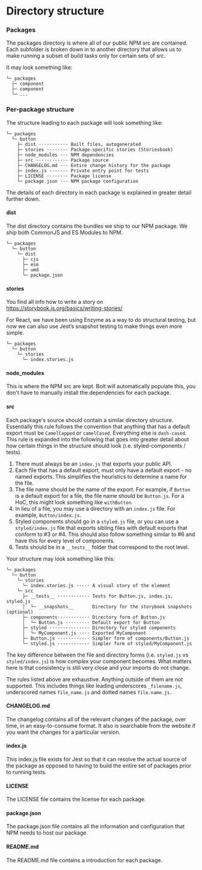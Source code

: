 # Directory structure

### Packages

The packages directory is where all of our public NPM src are contained. Each subfolder is broken down in to another directory that allows us to make running a subset of build tasks only for certain sets of src.

It may look something like:
```
└─ packages
  ├─ component
  ├─ component
  └─ ...
```

### Per-package structure

The structure leading to each package will look something like:
```
└─ packages
  └─ button
    ├─ dist ··········· Built files, autogenerated
    ├─ stories ········ Package-specific stories (Storiesbook)
    ├─ node_modules ··· NPM dependencies
    ├─ src ············ Package source
    ├─ CHANGELOG.md ··· Entire change history for the package
    ├─ index.js ······· Private entry point for tests
    ├─ LICENSE ········ Package license
    └─ package.json ··· NPM package configuration
```

The details of each directory in each package is explained in greater detail further down.

#### dist
The dist directory contains the bundles we ship to our NPM package. We ship both CommonJS and ES Modules to NPM.
```
└─ packages
  └─ button
    └─ dist
      ├─ cjs
      ├─ esm
      ├─ umd
      └─ package.json
```

#### stories
You find all info how to write a story on https://storybook.js.org/basics/writing-stories/

For React, we have been using Enzyme as a way to do structural testing, but now we can also use Jest’s snapshot testing to make things even more simple.

```
└─ packages
  └─ button
    └─ stories
      └─ index.stories.js
```
        
#### node_modules
This is where the NPM src are kept. Bolt will automatically populate this, you don't have to manually install the dependencies for each package.

#### src
Each package's source should contain a similar directory structure.
Essentially this rule follows the convention that anything that has a default export must be ```CamelCapped``` or ```camelCased```. Everything else is ```dash-cased```. This rule is expanded into the following that goes into greater detail about how certain things in the structure should look (i.e. styled-components / tests).

1. There must always be an ```index.js``` that exports your public API.
2. Each file that has a default export, must only have a default export - no named exports. This simplifies the heuristics to determine a name for the file.
3. The file name should be the name of the export. For example, if ```Button``` is a default export for a file, the file name should be ```Button.js```.
For a HoC, this might look something like ```withButton```.
4. In lieu of a file, you may use a directory with an ```index.js``` file. For example, ```Button/index.js```.
5. Styled components should go in a ```styled.js``` file, or you can use a ```styled/index.js``` file that exports sibling files with default exports that conform to #3 or #4. This should also follow something similar to #6 and have this for every level of components.
6. Tests should be in a ```__tests__``` folder that correspond to the root level.

Your structure may look something like this:

```
└─ packages
  └─ button
    └─ stories
      └─ index.stories.js ····· A visual story of the element
    └─ src
      ├─ __tests__ ············ Tests for Button.js, index.js, styled.js
      │  └─ __snapshots__       Directory for the storybook snapshots (optional)
      ├─ components············ Directory form of Button.js
      │  └─ Button.js ········· Default export for Button
      ├─ styled ··············· Directory for styled components
      │  └─ MyComponent.js ···· Exported MyComponent
      ├─ Button.js ············ Simpler form of components/Button.js
      └─ styled.js ············ Simpler form of styled/MyComponent.js
```
The key difference between the file and directory forms (i.e. ```styled.js``` vs ```styled/index.js```) is how complex your component becomes. What matters here is that consistency is still very close and your imports do not change.

The rules listed above are exhaustive. Anything outside of them are not supported. This includes things like leading underscores `_filename.js`, underscored names `file_name.js` and dotted names `file.name.js`.

#### CHANGELOG.md
The changelog contains all of the relevant changes of the package, over time, in an easy-to-consume format. It also is searchable from the website if you want the changes for a particular version.

#### index.js
This index.js file exists for Jest so that it can resolve the actual source of the package as opposed to having to build the entire set of packages prior to running tests.

#### LICENSE
The LICENSE file contains the license for each package.

#### package.json
The package.json file contains all the information and configuration that NPM needs to host our package.

#### README.md
The README.md file contains a introduction for each package.
